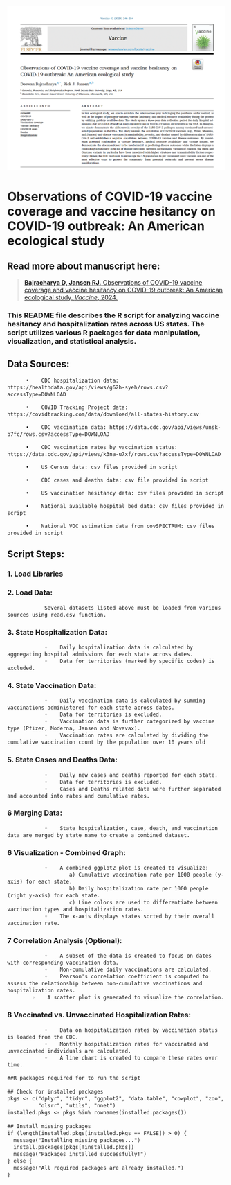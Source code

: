 ![picture](vaccine.png)

# Observations of COVID-19 vaccine coverage and vaccine hesitancy on COVID-19 outbreak: An American ecological study 

## Read more about manuscript here:
> [__Bajracharya D, Jansen RJ.__ Observations of COVID-19 vaccine coverage and vaccine hesitancy on COVID-19 outbreak: An American ecological study. *Vaccine*, 2024.](https://pubmed.ncbi.nlm.nih.gov/38103963/)

### This README file describes the R script for analyzing vaccine hesitancy and hospitalization rates across US states. The script utilizes various R packages for data manipulation, visualization, and statistical analysis.


## Data Sources:
>
          •    CDC hospitalization data: https://healthdata.gov/api/views/g62h-syeh/rows.csv?accessType=DOWNLOAD
>
          •    COVID Tracking Project data: https://covidtracking.com/data/download/all-states-history.csv
>
          •    CDC vaccination data: https://data.cdc.gov/api/views/unsk-b7fc/rows.csv?accessType=DOWNLOAD
>
          •    CDC vaccination rates by vaccination status: https://data.cdc.gov/api/views/k3na-u7xf/rows.csv?accessType=DOWNLOAD
>
          •    US Census data: csv files provided in script
>
          •    CDC cases and deaths data: csv file provided in script
>
          •    US vaccination hesitancy data: csv files provided in script
>
          •    National available hospital bed data: csv files provided in script
>
          •    National VOC estimation data from covSPECTRUM: csv files provided in script


## Script Steps:
###    1.    Load Libraries 

###    2.    Load Data: 
                Several datasets listed above must be loaded from various sources using read.csv function. 
###    3.    State Hospitalization Data:
                ◦    Daily hospitalization data is calculated by aggregating hospital admissions for each state across dates.
                ◦    Data for territories (marked by specific codes) is excluded.
###    4.    State Vaccination Data:
                ◦    Daily vaccination data is calculated by summing vaccinations administered for each state across dates.
                ◦    Data for territories is excluded.
                ◦    Vaccination data is further categorized by vaccine type (Pfizer, Moderna, Jansen and Novavax).
                ◦    Vaccination rates are calculated by dividing the cumulative vaccination count by the population over 10 years old 
###    5.    State Cases and Deaths Data:
                ◦    Daily new cases and deaths reported for each state.
                ◦    Data for territories is excluded.
                ◦    Cases and Deaths related data were further separated and accounted into rates and cumulative rates.
###    6    Merging Data:
                ◦    State hospitalization, case, death, and vaccination data are merged by state name to create a combined dataset.
###    6    Visualization - Combined Graph:
                ◦    A combined ggplot2 plot is created to visualize:
                        a) Cumulative vaccination rate per 1000 people (y-axis) for each state.
                        b) Daily hospitalization rate per 1000 people (right y-axis) for each state.
                        c) Line colors are used to differentiate between vaccination types and hospitalization rates.
                ◦    The x-axis displays states sorted by their overall vaccination rate.
###    7    Correlation Analysis (Optional):
                ◦    A subset of the data is created to focus on dates with corresponding vaccination data.
                ◦    Non-cumulative daily vaccinations are calculated.
                ◦    Pearson's correlation coefficient is computed to assess the relationship between non-cumulative vaccinations and hospitalization rates.
            ◦    A scatter plot is generated to visualize the correlation.
###    8    Vaccinated vs. Unvaccinated Hospitalization Rates:
                ◦    Data on hospitalization rates by vaccination status is loaded from the CDC.
                ◦    Monthly hospitalization rates for vaccinated and unvaccinated individuals are calculated.
                ◦    A line chart is created to compare these rates over time.


```
##R packages required for to run the script

## Check for installed packages
pkgs <- c("dplyr", "tidyr", "ggplot2", "data.table", "cowplot", "zoo", 
          "olsrr", "utils", "nnet")
installed.pkgs <- pkgs %in% rownames(installed.packages())

## Install missing packages
if (length(installed.pkgs[installed.pkgs == FALSE]) > 0) {
  message("Installing missing packages...")
  install.packages(pkgs[!installed.pkgs])
  message("Packages installed successfully!")
} else {
  message("All required packages are already installed.")
}

```
